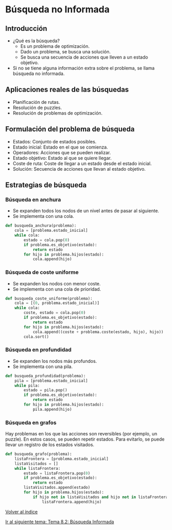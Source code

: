 # Búsqueda no Informada
## Introducción
- ¿Qué es la búsqueda?
  - Es un problema de optimización.
  - Dado un problema, se busca una solución.
  - Se busca una secuencia de acciones que lleven a un estado objetivo.
- Si no se tiene alguna información extra sobre el problema, se llama búsqueda no informada.

## Aplicaciones reales de las búsquedas
- Planificación de rutas.
- Resolución de puzzles.
- Resolución de problemas de optimización.

## Formulación del problema de búsqueda
- Estados: Conjunto de estados posibles.
- Estado inicial: Estado en el que se comienza.
- Operadores: Acciones que se pueden realizar.
- Estado objetivo: Estado al que se quiere llegar.
- Coste de ruta: Coste de llegar a un estado desde el estado inicial.
- Solución: Secuencia de acciones que llevan al estado objetivo.

## Estrategias de búsqueda
### Búsqueda en anchura
- Se expanden todos los nodos de un nivel antes de pasar al siguiente.
- Se implementa con una cola.
```python
def busqueda_anchura(problema):
    cola = [problema.estado_inicial]
    while cola:
        estado = cola.pop(0)
        if problema.es_objetivo(estado):
            return estado
        for hijo in problema.hijos(estado):
            cola.append(hijo)
```

### Búsqueda de coste uniforme
- Se expanden los nodos con menor coste.
- Se implementa con una cola de prioridad.
  
```python
def busqueda_coste_uniforme(problema):
    cola = [(0, problema.estado_inicial)]
    while cola:
        coste, estado = cola.pop(0)
        if problema.es_objetivo(estado):
            return estado
        for hijo in problema.hijos(estado):
            cola.append((coste + problema.coste(estado, hijo), hijo))
        cola.sort()
```

### Búsqueda en profundidad
- Se expanden los nodos más profundos.
- Se implementa con una pila.
  
```python
def busqueda_profundidad(problema):
    pila = [problema.estado_inicial]
    while pila:
        estado = pila.pop()
        if problema.es_objetivo(estado):
            return estado
        for hijo in problema.hijos(estado):
            pila.append(hijo)
```

### Búsqueda en grafos
Hay problemas en los que las acciones son reversibles (por ejemplo, un puzzle). En estos casos, se pueden repetir estados. Para evitarlo, se puede llevar un registro de los estados visitados.

```python
def busqueda_grafo(problema):
    listaFrontera = [problema.estado_inicial]
    listaVisitados = []
    while listaFrontera:
        estado = listaFrontera.pop(0)
        if problema.es_objetivo(estado):
            return estado
        listaVisitados.append(estado)
        for hijo in problema.hijos(estado):
            if hijo not in listaVisitados and hijo not in listaFrontera:
                listaFrontera.append(hijo)
```

[Volver al índice](../../README.md)

[Ir al siguiente tema: Tema 8.2: Búsqueda Informada](../Tema8/Tema8_2.md)